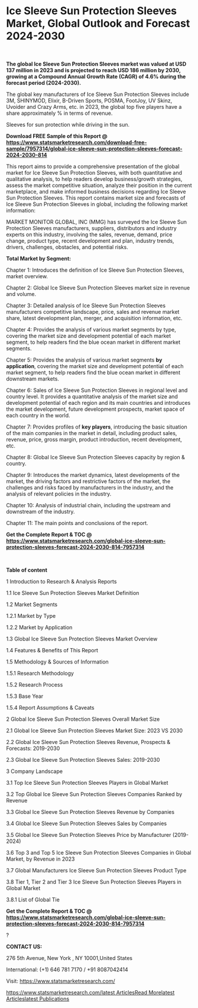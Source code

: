 <h1>Ice Sleeve Sun Protection Sleeves Market, Global Outlook and Forecast 2024-2030</h1><br/><p><strong>The global Ice Sleeve Sun Protection Sleeves market was valued at USD 137 million in 2023 and is projected to reach USD 186 million by 2030, growing at a Compound Annual Growth Rate (<strong>CAGR</strong>) of 4.6% during the forecast period (2024-2030).</strong></p>
 
 
 
 <p>The global key manufacturers of Ice Sleeve Sun Protection Sleeves include 3M, SHINYMOD, Elixir, B-Driven Sports, POSMA, FootJoy, UV Skinz, Uvoider and Crazy Arms, etc. in 2023, the global top five players have a share approximately % in terms of revenue.</p>
 
 
 
 <p>Sleeves for sun protection while driving in the sun.</p>
 
 
 
 <p><strong>Download FREE Sample of this Report @ <a href="https://www.statsmarketresearch.com/download-free-sample/7957314/global-ice-sleeve-sun-protection-sleeves-forecast-2024-2030-814">https://www.statsmarketresearch.com/download-free-sample/7957314/global-ice-sleeve-sun-protection-sleeves-forecast-2024-2030-814</a></strong></p>
 
 
 
 <p>This report aims to provide a comprehensive presentation of the global market for Ice Sleeve Sun Protection Sleeves, with both quantitative and qualitative analysis, to help readers develop business/growth strategies, assess the market competitive situation, analyze their position in the current marketplace, and make informed business decisions regarding Ice Sleeve Sun Protection Sleeves. This report contains market size and forecasts of Ice Sleeve Sun Protection Sleeves in global, including the following market information:</p>
 
 
 
 <p>MARKET MONITOR GLOBAL, INC (MMG) has surveyed the Ice Sleeve Sun Protection Sleeves manufacturers, suppliers, distributors and industry experts on this industry, involving the sales, revenue, demand, price change, product type, recent development and plan, industry trends, drivers, challenges, obstacles, and potential risks.</p>
 
 
 
 <p><strong>Total Market by Segment:</strong></p>
 
 
 
 <p>Chapter 1: Introduces the definition of Ice Sleeve Sun Protection Sleeves, market overview.</p>
 
 
 
 <p>Chapter 2: Global Ice Sleeve Sun Protection Sleeves market size in revenue and volume.</p>
 
 
 
 <p>Chapter 3: Detailed analysis of Ice Sleeve Sun Protection Sleeves manufacturers competitive landscape, price, sales and revenue market share, latest development plan, merger, and acquisition information, etc.</p>
 
 
 
 <p>Chapter 4: Provides the analysis of various market segments by type, covering the market size and development potential of each market segment, to help readers find the blue ocean market in different market segments.</p>
 
 
 
 <p>Chapter 5: Provides the analysis of various market segments <strong>by application</strong>, covering the market size and development potential of each market segment, to help readers find the blue ocean market in different downstream markets.</p>
 
 
 
 <p>Chapter 6: Sales of Ice Sleeve Sun Protection Sleeves in regional level and country level. It provides a quantitative analysis of the market size and development potential of each region and its main countries and introduces the market development, future development prospects, market space of each country in the world.</p>
 
 
 
 <p>Chapter 7: Provides profiles of <strong>key players</strong>, introducing the basic situation of the main companies in the market in detail, including product sales, revenue, price, gross margin, product introduction, recent development, etc.</p>
 
 
 
 <p>Chapter 8: Global Ice Sleeve Sun Protection Sleeves capacity by region & country.</p>
 
 
 
 <p>Chapter 9: Introduces the market dynamics, latest developments of the market, the driving factors and restrictive factors of the market, the challenges and risks faced by manufacturers in the industry, and the analysis of relevant policies in the industry.</p>
 
 
 
 <p>Chapter 10: Analysis of industrial chain, including the upstream and downstream of the industry.</p>
 
 
 
 <p>Chapter 11: The main points and conclusions of the report.</p>
 
 
 
 <div><b>Get the Complete Report & TOC @ <a href="https://www.statsmarketresearch.com/global-ice-sleeve-sun-protection-sleeves-forecast-2024-2030-814-7957314">https://www.statsmarketresearch.com/global-ice-sleeve-sun-protection-sleeves-forecast-2024-2030-814-7957314</a></b></div>
 
 
 
 <p><br />
 
 <b>Table of content</b></p>
 
 
 
 <p>1 Introduction to Research & Analysis Reports<br />
 
 1.1 Ice Sleeve Sun Protection Sleeves Market Definition<br />
 
 1.2 Market Segments<br />
 
 1.2.1 Market by Type<br />
 
 1.2.2 Market by Application<br />
 
 1.3 Global Ice Sleeve Sun Protection Sleeves Market Overview<br />
 
 1.4 Features & Benefits of This Report<br />
 
 1.5 Methodology & Sources of Information<br />
 
 1.5.1 Research Methodology<br />
 
 1.5.2 Research Process<br />
 
 1.5.3 Base Year<br />
 
 1.5.4 Report Assumptions & Caveats<br />
 
 2 Global Ice Sleeve Sun Protection Sleeves Overall Market Size<br />
 
 2.1 Global Ice Sleeve Sun Protection Sleeves Market Size: 2023 VS 2030<br />
 
 2.2 Global Ice Sleeve Sun Protection Sleeves Revenue, Prospects & Forecasts: 2019-2030<br />
 
 2.3 Global Ice Sleeve Sun Protection Sleeves Sales: 2019-2030<br />
 
 3 Company Landscape<br />
 
 3.1 Top Ice Sleeve Sun Protection Sleeves Players in Global Market<br />
 
 3.2 Top Global Ice Sleeve Sun Protection Sleeves Companies Ranked by Revenue<br />
 
 3.3 Global Ice Sleeve Sun Protection Sleeves Revenue by Companies<br />
 
 3.4 Global Ice Sleeve Sun Protection Sleeves Sales by Companies<br />
 
 3.5 Global Ice Sleeve Sun Protection Sleeves Price by Manufacturer (2019-2024)<br />
 
 3.6 Top 3 and Top 5 Ice Sleeve Sun Protection Sleeves Companies in Global Market, by Revenue in 2023<br />
 
 3.7 Global Manufacturers Ice Sleeve Sun Protection Sleeves Product Type<br />
 
 3.8 Tier 1, Tier 2 and Tier 3 Ice Sleeve Sun Protection Sleeves Players in Global Market<br />
 
 3.8.1 List of Global Tie</p>
 
 
 
 <div><b>Get the Complete Report & TOC @ <a href="https://www.statsmarketresearch.com/global-ice-sleeve-sun-protection-sleeves-forecast-2024-2030-814-7957314">https://www.statsmarketresearch.com/global-ice-sleeve-sun-protection-sleeves-forecast-2024-2030-814-7957314</a></b></div>
 
 
 
 <p>? </p>
 
 
 
 <p><b>CONTACT US:</b><br />
 
 276 5th Avenue, New York , NY 10001,United States<br />
 
 International: (+1) 646 781 7170 / +91 8087042414<br />
 
 Visit: <a href="https://www.statsmarketresearch.com/">https://www.statsmarketresearch.com/</a><br />
 
 <a href="https://gyeongbokgung.com">https://www.statsmarketresearch.com/</a><a href="https://hallyeomaritime.com">latest Articles</a><a href="https://jingwansa.com">Read More</a><a href="https://nguoiviet.jp/">latest Articles</a><a href="https://www.intelmarketresearch.com/">latest Publications</a></p>